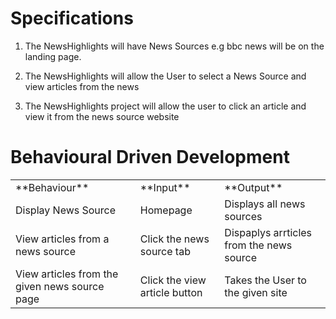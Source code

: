 # Specifications

1. The NewsHighlights will have  News Sources e.g bbc news will be on the landing page.

2. The NewsHighlights will allow the User to  select a News Source and view articles from the news 

3. The NewsHighlights project will allow the user to click an article and view it from the news source website

# Behavioural Driven Development

<table>
<tr>
<td>**Behaviour**</td>
<td>**Input**</td>
<td>**Output**</td>
</tr>
<tr>
<td>Display News Source</td>
<td>Homepage</td>
<td>Displays  all news sources</td>
</tr>
<tr>
<td>View articles from a news source</td>
<td>Click the news source tab</td>
<td>Dispaplys arrticles from the news source</td>
</tr>
<tr>
<td>View articles from the given news source page</td>
<td>Click the view article button </td>
<td>Takes the User to the given site </td>
</tr>
</table>

